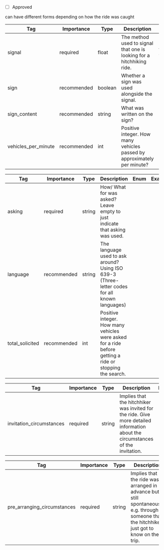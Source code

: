 - [ ] Approved


can have different forms depending on how the ride was caught





| Tag                  | Importance   | Type    | Description                                                                                                   | Enum                | Example |
|----------------------|--------------|---------|---------------------------------------------------------------------------------------------------------------|---------------------|---------|
| signal               | required  | float   | The method used to signal that one is looking for a hitchhiking ride.                                                                         | thumb, waving |         |
| sign               | recommended  | boolean   | Whether a sign was used alongside the signal.                                                                         |  |         |
| sign_content               | recommended  | string   | What was written on the sign?                                                                         |  |         |
| vehicles_per_minute  | recommended  | int     | Positive integer. How many vehicles passed by approximately per minute?                                       |                     |         |

| Tag                  | Importance   | Type    | Description                                                                                                   | Enum                | Example |
|----------------------|--------------|---------|---------------------------------------------------------------------------------------------------------------|---------------------|---------|
| asking               | required  | string  | How/ What for was asked? Leave empty to just indicate that asking was used.                                                                                   |                     |         |
| language               | recommended  | string  | The language used to ask around? Using ISO 639-3 (Three-letter codes for all known languages)                                                                                |                     |         |
| total_solicited      | recommended  | int     | Positive integer. How many vehicles were asked for a ride before getting a ride or stopping the search.       |                     |         |



| Tag                     | Importance   | Type    | Description                                                                                                                      | Enum | Example |
|-------------------------|--------------|---------|----------------------------------------------------------------------------------------------------------------------------------|------|---------|
| invitation_circumstances| required  | string  | Implies that the hitchhiker was invited for the ride. Give more detailed information about the circumstances of the invitation.   |      |         |



| Tag                        | Importance   | Type    | Description                                                                                                                        | Enum | Example |
|----------------------------|--------------|---------|------------------------------------------------------------------------------------------------------------------------------------|------|---------|
| pre_arranging_circumstances| required  | string  | Implies that the ride was arranged in advance but still spontaneously e.g. through someone that the hitchhiker just got to know on their trip. |      |         |
